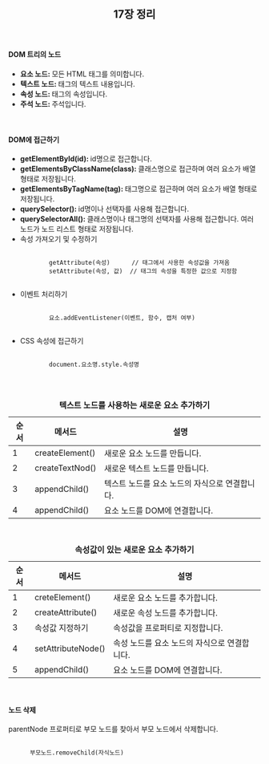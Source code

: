 <header>
  <h2>17장 정리</h2>
</header>

<body>
  <div>
    <h4>DOM 트리의 노드</h4>
    <ul>
      <li><b>요소 노드: </b>모든 HTML 태그를 의미합니다.</li>
      <li><b>텍스트 노드: </b>태그의 텍스트 내용입니다.</li>
      <li><b>속성 노드: </b>태그의 속성입니다.</li>
      <li><b>주석 노드: </b>주석입니다.</li>
    </ul>
  </div>
  <br>

  <div>
    <h4>DOM에 접근하기</h4>
    <ul>
      <li><b>getElementById(id): </b>id명으로 접근합니다.</li>
      <li><b>getElementsByClassName(class): </b>클래스명으로 접근하며 여러 요소가 배열 형태로 저장됩니다.</li>
      <li><b>getElementsByTagName(tag): </b>태그명으로 접근하며 여러 요소가 배열 형태로 저장됩니다.</li>
      <li><b>querySelector(): </b>id명이나 선택자를 사용해 접근합니다.</li>
      <li><b>querySelectorAll(): </b>클래스명이나 태그명의 선택자를 사용해 접근합니다. 여러 노드가 노드 리스트 형태로 저장됩니다.</li>
      <li>속성 가져오기 및 수정하기</li>
      <pre><code>
        getAttribute(속성)      // 태그에서 사용한 속성값을 가져옴
        setAttribute(속성, 값)  // 태그의 속성을 특정한 값으로 지정함
      </code></pre>
      <li>이벤트 처리하기</li>
      <pre><code>
        요소.addEventListener(이벤트, 함수, 캡처 여부)
      </code></pre>
      <li>CSS 속성에 접근하기</li>
      <pre><code>
        document.요소명.style.속성명
      </code></pre>
    </ul>
  </div>
  <br>

  <table>
    <caption><b>텍스트 노드를 사용하는 새로운 요소 추가하기</b></caption>
    <thead>
      <tr>
        <th>순서</th>
        <th>메서드</th>
        <th>설명</th>
      </tr>
    </thead>
    <tbody>
      <tr>
        <td>1</td>
        <td>createElement()</td>
        <td>새로운 요소 노드를 만듭니다.</td>
      </tr>
      <tr>
        <td>2</td>
        <td>createTextNod()</td>
        <td>새로운 텍스트 노드를 만듭니다.</td>
      </tr>
      <tr>
        <td>3</td>
        <td>appendChild()</td>
        <td>텍스트 노드를 요소 노드의 자식으로 연결합니다.</td>
      </tr>
      <tr>
        <td>4</td>
        <td>appendChild()</td>
        <td>요소 노드를 DOM에 연결합니다.</td>
      </tr>
    </tbody>
  </table>
  <br>

  <table>
    <caption><b>속성값이 있는 새로운 요소 추가하기</b></caption>
    <thead>
      <tr>
        <th>순서</th>
        <th>메서드</th>
        <th>설명</th>
      </tr>
    </thead>
    <tbody>
      <tr>
        <td>1</td>
        <td>creteElement()</td>
        <td>새로운 요소 노드를 추가합니다.</td>
      </tr>
      <tr>
        <td>2</td>
        <td>createAttribute()</td>
        <td>새로운 속성 노드를 추가합니다.</td>
      </tr>
      <tr>
        <td>3</td>
        <td>속성값 지정하기</td>
        <td>속성값을 프로퍼티로 지정합니다.</td>
      </tr>
      <tr>
        <td>4</td>
        <td>setAttributeNode()</td>
        <td>속성 노드를 요소 노드의 자식으로 연결합니다.</td>
      </tr>
      <tr>
        <td>5</td>
        <td>appendChild()</td>
        <td>요소 노드를 DOM에 연결합니다.</td>
      </tr>
    </tbody>
  </table>
  <br>

  <div>
    <h4>노드 삭제</h4>
    <p>parentNode 프로퍼티로 부모 노드를 찾아서 부모 노드에서 삭제합니다.</p>
    <pre><code>
      부모노드.removeChild(자식노드)
    </code></pre>
  </div>

</body>